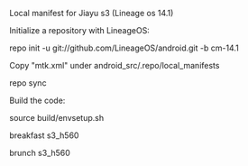 Local manifest for Jiayu s3 (Lineage os 14.1) 


Initialize a repository with LineageOS:

repo init -u git://github.com/LineageOS/android.git -b cm-14.1

Copy "mtk.xml" under android_src/.repo/local_manifests

repo sync 

Build the code:

source build/envsetup.sh

breakfast s3_h560

brunch s3_h560

